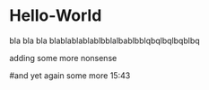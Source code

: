 # Hello-World

bla bla bla blablablablablbblalbablbblqbqlbqlbqblbq

adding some more nonsense 


#and yet again some more 15:43
